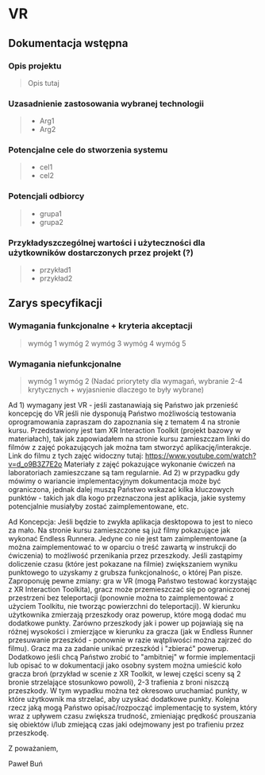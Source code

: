 # VR

## Dokumentacja wstępna

### Opis projektu
> Opis tutaj
### Uzasadnienie zastosowania wybranej technologii
> - Arg1
> - Arg2
### Potencjalne cele do stworzenia systemu
> - cel1
> - cel2
### Potencjali odbiorcy
> - grupa1
> - grupa2
### Przykładyszczególnej wartości i użyteczności dla użytkowników dostarczonych przez projekt (?)
> - przykład1
> - przykład2

## Zarys specyfikacji

### Wymagania funkcjonalne + kryteria akceptacji
> wymóg 1
> wymóg 2
> wymóg 3
> wymóg 4
> wymóg 5
### Wymagania niefunkcjonalne
> wymóg 1
> wymóg 2
(Nadać priorytety dla wymagań, wybranie 2-4 krytycznych + wyjasnienie dlaczego te były wybrane)




Ad 1) wymagany jest VR - jeśli zastanawiają się Państwo jak przenieść koncepcję do VR jeśli nie dysponują Państwo możliwością testowania oprogramowania zapraszam do zapoznania się z tematem 4 na stronie kursu. Przedstawiony jest tam XR Interaction Toolkit (projekt bazowy w materiałach), tak jak zapowiadałem na stronie kursu zamieszczam linki do filmów z zajęć pokazujących jak można tam stworzyć aplikację/interakcje. Link do filmu z tych zajęć widoczny tutaj: 
https://www.youtube.com/watch?v=d_o9B3Z7E2o
Materiały z zajęć pokazujące wykonanie ćwiczeń na laboratoriach zamieszczane są tam regularnie. 
Ad 2) w przypadku gdy mówimy o wariancie implementacyjnym dokumentacja może być ograniczona, jednak dalej muszą Państwo wskazać kilka kluczowych punktów - takich jak dla kogo przeznaczona jest aplikacja, jakie systemy potencjalnie musiałyby zostać zaimplementowane, etc. 

Ad Koncepcja:
Jeśli będzie to zwykła aplikacja desktopowa to jest to nieco za mało. Na stronie kursu zamieszczone są już filmy pokazujące jak wykonać Endless Runnera. Jedyne co nie jest tam zaimplementowane (a można zaimplementować to w oparciu o treść zawartą w instrukcji do ćwiczenia) to możliwość przenikania przez przeszkody. Jeśli zastąpimy doliczenie czasu (które jest pokazane na filmie) zwiększaniem wyniku punktowego to uzyskamy z grubsza funkcjonalnośc, o której Pan pisze. 
Zaproponuję pewne zmiany: gra w VR (mogą Państwo testować korzystając z XR Interaction Toolkita), gracz może przemieszczać się po ograniczonej przestrzeni bez teleportacji (ponownie można to zaimplementować z użyciem Toolkitu, nie tworząc powierzchni do teleportacji). W kierunku użytkownika zmierzają przeszkody oraz powerup, które mogą dodać mu dodatkowe punkty. Zarówno przeszkody jak i power up pojawiają się na różnej wysokości i zmierzjące w kierunku za gracza (jak w Endless Runner przesuwanie przeszkód - ponownie w razie wątpliwości można zajrzeć do filmu). Gracz ma za zadanie unikać przeszkód i "zbierać" powerup. Dodatkowo jeśli chcą Państwo zrobić to "ambitniej" w formie implementacji lub opisać to w dokumentacji jako osobny system można umieścić koło gracza broń (przykład w scenie z XR Toolkit, w lewej części sceny są 2 bronie strzelające stosunkowo powoli), 2-3 trafienia z broni niszczą przeszkody. W tym wypadku można też okresowo uruchamiać punkty, w które użytkownik ma strzelać, aby uzyskać dodatkowe punkty. Kolejna rzecz jaką mogą Państwo opisać/rozpocząć implementację to system, który wraz z upływem czasu zwiększa trudność, zmieniając prędkość prouszania się obiektów i/lub zmiejącą czas jaki odejmowany jest po trafieniu przez przeszkodę. 

Z poważaniem, 

Paweł Buń



